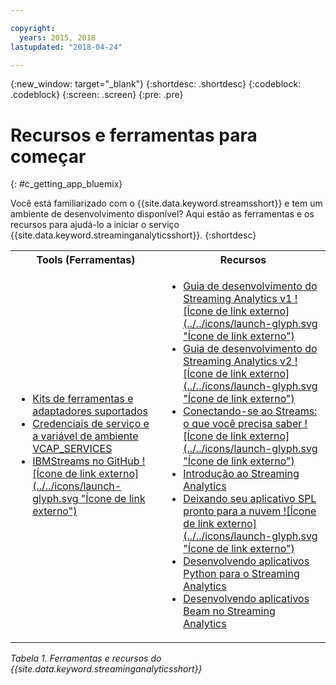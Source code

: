 ```yaml
---

copyright:
  years: 2015, 2018
lastupdated: "2018-04-24"

---
```


<!-- Attribute definitions -->
{:new_window: target="_blank"}
{:shortdesc: .shortdesc}
{:codeblock: .codeblock}
{:screen: .screen}
{:pre: .pre}

# Recursos e ferramentas para começar
{: #c_getting_app_bluemix}


 Você está familiarizado com o {{site.data.keyword.streamsshort}} e tem um ambiente de desenvolvimento disponível? Aqui estão as ferramentas e os recursos para ajudá-lo a iniciar o serviço {{site.data.keyword.streaminganalyticsshort}}.
{:shortdesc}

<table summary="Esta tabela fornece uma lista de ferramentas e recursos que são necessários para desenvolver e implementar seus aplicativos {{site.data.keyword.streamsshort}}.">
  <tr>
    <th>Tools (Ferramentas)<br></th>
    <th>Recursos<br></th>
  </tr>
  <tr>
    <td>
      <ul>
        <li><a href="/docs/services/StreamingAnalytics/compatible_toolkits.html" target="_blank">Kits de ferramentas e adaptadores suportados</a><br></li>
        <li><a href="/docs/services/StreamingAnalytics/service_plans.html#vcap_services" target="_blank">Credenciais de serviço e a variável de ambiente VCAP_SERVICES</a><br></li>
        <li><a href="https://github.com/IBMStreams" target="_blank">IBMStreams no
GitHub ![Ícone de link externo](../../icons/launch-glyph.svg "Ícone de link externo")</a><br></li>
      </ul>    
    </td>
    <td>
      <ul>
        <li>
<a href="https://developer.ibm.com/streamsdev/docs/bluemix-streaming-analytics-development-guide/" target="_blank">Guia de
desenvolvimento do Streaming Analytics v1 ![Ícone de link externo](../../icons/launch-glyph.svg "Ícone de link externo")</a><br></li>
        <li><a href="https://developer.ibm.com/streamsdev/docs/streaming-analytics-dev-guide/" target="_blank">Guia de
desenvolvimento do Streaming Analytics v2 ![Ícone de link externo](../../icons/launch-glyph.svg "Ícone de link externo")</a><br></li>
        <li><a href="https://www.ibm.com/blogs/bluemix/2017/02/connecting-to-streams/" target="_blank">Conectando-se ao Streams: o que você precisa saber ![Ícone de link externo](../../icons/launch-glyph.svg "Ícone de link externo")</a><br></li>
        <li><a href="/docs/services/StreamingAnalytics/index.html" target="_blank">Introdução ao Streaming Analytics</a><br></li>
        <li><a href="https://developer.ibm.com/streamsdev/docs/getting-spl-application-ready-cloud" target="_blank">Deixando seu aplicativo SPL pronto para a nuvem ![Ícone de link externo](../../icons/launch-glyph.svg "Ícone de link externo")</a><br></li>
        <li><a href="/docs/services/StreamingAnalytics/t_develop_apps_python.html#t_develop_apps_python" target="_blank">Desenvolvendo aplicativos Python para o Streaming Analytics</a><br></li>
        <li><a href="/docs/services/StreamingAnalytics/develop_beam_apps.html" target="_blank">Desenvolvendo aplicativos Beam no Streaming Analytics</a><br></li>
      </ul>    
    </td>
  </tr>
</table>

*Tabela 1. Ferramentas e recursos do {{site.data.keyword.streaminganalyticsshort}}*
